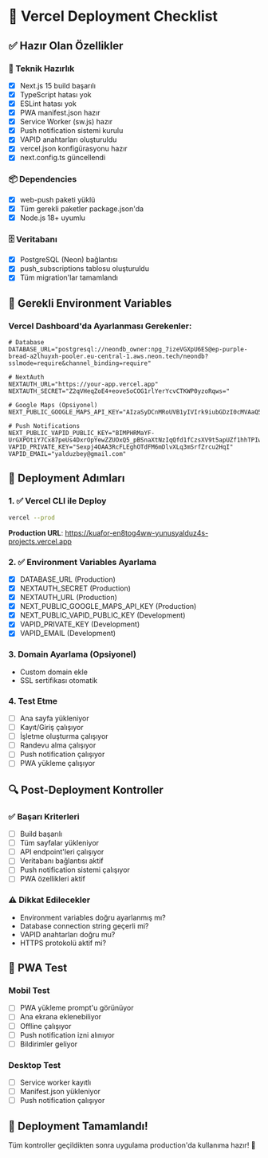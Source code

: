 # 🚀 Vercel Deployment Checklist

## ✅ Hazır Olan Özellikler

### 🔧 Teknik Hazırlık
- [x] Next.js 15 build başarılı
- [x] TypeScript hatası yok
- [x] ESLint hatası yok
- [x] PWA manifest.json hazır
- [x] Service Worker (sw.js) hazır
- [x] Push notification sistemi kurulu
- [x] VAPID anahtarları oluşturuldu
- [x] vercel.json konfigürasyonu hazır
- [x] next.config.ts güncellendi

### 📦 Dependencies
- [x] web-push paketi yüklü
- [x] Tüm gerekli paketler package.json'da
- [x] Node.js 18+ uyumlu

### 🗄️ Veritabanı
- [x] PostgreSQL (Neon) bağlantısı
- [x] push_subscriptions tablosu oluşturuldu
- [x] Tüm migration'lar tamamlandı

## 🔑 Gerekli Environment Variables

### Vercel Dashboard'da Ayarlanması Gerekenler:

```env
# Database
DATABASE_URL="postgresql://neondb_owner:npg_7izeVGXpU6ES@ep-purple-bread-a2lhuyxh-pooler.eu-central-1.aws.neon.tech/neondb?sslmode=require&channel_binding=require"

# NextAuth
NEXTAUTH_URL="https://your-app.vercel.app"
NEXTAUTH_SECRET="Z2qVHeqZoE4+eove5oCOG1rlYerYcvCTKWP0yzoRqws="

# Google Maps (Opsiyonel)
NEXT_PUBLIC_GOOGLE_MAPS_API_KEY="AIzaSyDCnMRoUVB1yIVIrk9iubGDzI0cMVAaQ58"

# Push Notifications
NEXT_PUBLIC_VAPID_PUBLIC_KEY="BIMPHRMaYF-UrGXPOtiY7Cx87peUs4DxrOpYewZZUOxQ5_pBSnaXtNzIqQfd1fCzsXV9t5apUZf1hhTPIwOtqsQ"
VAPID_PRIVATE_KEY="Sexpj4OAA3RcFLEghOTdFM6mDlvXLq3mSrfZrcu2HqI"
VAPID_EMAIL="yalduzbey@gmail.com"
```

## 🚀 Deployment Adımları

### 1. ✅ Vercel CLI ile Deploy
```bash
vercel --prod
```
**Production URL**: https://kuafor-en8tog4ww-yunusyalduz4s-projects.vercel.app

### 2. ✅ Environment Variables Ayarlama
- [x] DATABASE_URL (Production)
- [x] NEXTAUTH_SECRET (Production)
- [x] NEXTAUTH_URL (Production)
- [x] NEXT_PUBLIC_GOOGLE_MAPS_API_KEY (Production)
- [x] NEXT_PUBLIC_VAPID_PUBLIC_KEY (Development)
- [x] VAPID_PRIVATE_KEY (Development)
- [x] VAPID_EMAIL (Development)

### 3. Domain Ayarlama (Opsiyonel)
- Custom domain ekle
- SSL sertifikası otomatik

### 4. Test Etme
- [ ] Ana sayfa yükleniyor
- [ ] Kayıt/Giriş çalışıyor
- [ ] İşletme oluşturma çalışıyor
- [ ] Randevu alma çalışıyor
- [ ] Push notification çalışıyor
- [ ] PWA yükleme çalışıyor

## 🔍 Post-Deployment Kontroller

### ✅ Başarı Kriterleri
- [ ] Build başarılı
- [ ] Tüm sayfalar yükleniyor
- [ ] API endpoint'leri çalışıyor
- [ ] Veritabanı bağlantısı aktif
- [ ] Push notification sistemi çalışıyor
- [ ] PWA özellikleri aktif

### ⚠️ Dikkat Edilecekler
- Environment variables doğru ayarlanmış mı?
- Database connection string geçerli mi?
- VAPID anahtarları doğru mu?
- HTTPS protokolü aktif mi?

## 📱 PWA Test

### Mobil Test
- [ ] PWA yükleme prompt'u görünüyor
- [ ] Ana ekrana eklenebiliyor
- [ ] Offline çalışıyor
- [ ] Push notification izni alınıyor
- [ ] Bildirimler geliyor

### Desktop Test
- [ ] Service worker kayıtlı
- [ ] Manifest.json yükleniyor
- [ ] Push notification çalışıyor

## 🎯 Deployment Tamamlandı!

Tüm kontroller geçildikten sonra uygulama production'da kullanıma hazır! 🚀
